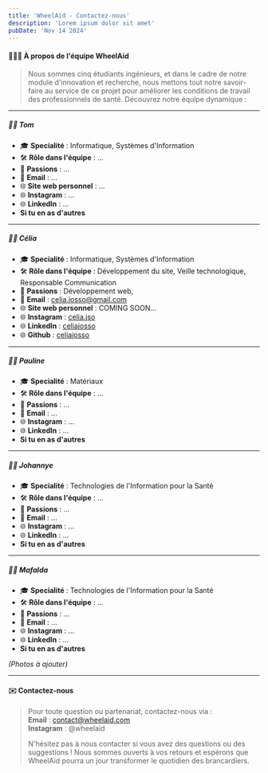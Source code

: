 ```yaml
---
title: 'WheelAid - Contactez-nous'
description: 'Lorem ipsum dolor sit amet'
pubDate: 'Nov 14 2024'
---
```


#### 🧑‍🤝‍🧑 **À propos de l'équipe WheelAid**
> Nous sommes cinq étudiants ingénieurs, et dans le cadre de notre module d'innovation et recherche, nous mettons tout notre savoir-faire au service de ce projet pour améliorer les conditions de travail des professionnels de santé. Découvrez notre équipe dynamique :  

---

##### 👩‍💻 **Tom**
- 🎓 **Specialité** : Informatique, Systèmes d'Information 
- 🛠️ **Rôle dans l'équipe** : ...
- 💖 **Passions** : ...  
- 📧 **Email** : ...
- 🌐 **Site web personnel** : ...
- 🌐 **Instagram** : ...
- 🌐 **LinkedIn** : ...
- **Si tu en as d'autres**

---

##### 👩‍💻 **Célia**
- 🎓 **Specialité** : Informatique, Systèmes d'Information  
- 🛠️ **Rôle dans l'équipe** : Développement du site, Veille technologique, Responsable Communication
- 💖 **Passions** : Développement web,  
- 📧 **Email** : celia.josso@gmail.com
- 🌐 **Site web personnel** : COMING SOON...
- 🌐 **Instagram** : [celia.jso](https://www.instagram.com/celia.jso/)
- 🌐 **LinkedIn** : [celiajosso](https://www.linkedin.com/in/celiajosso/)
- 🌐 **Github** : [celiajosso](https://github.com/celiajosso)

---

##### 👩‍🔬 **Pauline**
- 🎓 **Specialité** : Matériaux
- 🛠️ **Rôle dans l'équipe** : ...
- 💖 **Passions** : ...  
- 📧 **Email** : ...
- 🌐 **Instagram** : ...
- 🌐 **LinkedIn** : ...
- **Si tu en as d'autres**

---

##### 👩‍⚕️ **Johannye**
- 🎓 **Specialité** : Technologies de l'Information pour la Santé
- 🛠️ **Rôle dans l'équipe** : ...
- 💖 **Passions** : ...  
- 📧 **Email** : ...
- 🌐 **Instagram** : ...
- 🌐 **LinkedIn** : ...
- **Si tu en as d'autres**

---

##### 👩‍⚕️ **Mafalda**
- 🎓 **Specialité** : Technologies de l'Information pour la Santé
- 🛠️ **Rôle dans l'équipe** : ...
- 💖 **Passions** : ...  
- 📧 **Email** : ...
- 🌐 **Instagram** : ...
- 🌐 **LinkedIn** : ...
- **Si tu en as d'autres**

*(Photos à ajouter)*  

---

#### ✉️ **Contactez-nous**

> Pour toute question ou partenariat, contactez-nous via :  
>**Email** : contact@wheelaid.com  
>**Instagram** : @wheelaid
>
> N'hésitez pas à nous contacter si vous avez des questions ou des suggestions ! Nous sommes ouverts à vos retours et espérons que WheelAid pourra un jour transformer le quotidien des brancardiers.